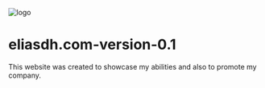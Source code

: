 ![logo](https://user-images.githubusercontent.com/25233962/180615353-da2d97ad-4ef9-4a1e-a122-3367820e73bc.png)
# eliasdh.com-version-0.1
This website was created to showcase my abilities and also to promote my company.
